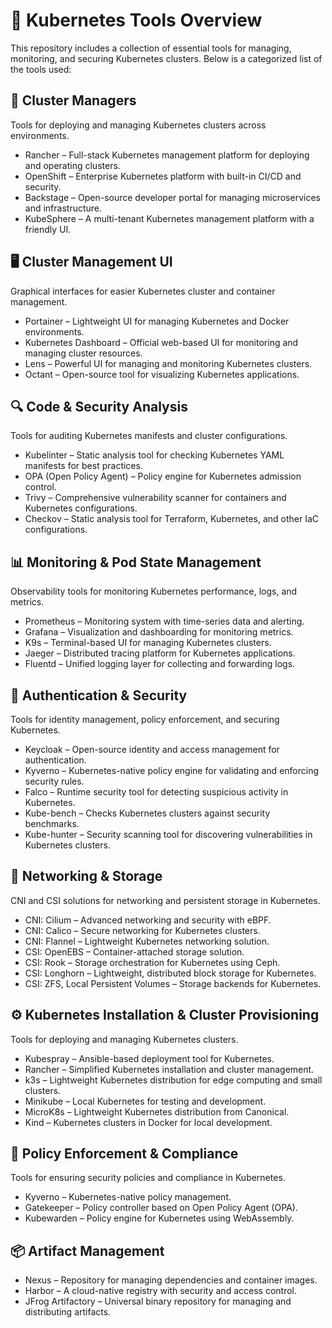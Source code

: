 <h1> 🚀 Kubernetes Tools Overview </h1>
This repository includes a collection of essential tools for managing, monitoring, and securing Kubernetes clusters. Below is a categorized list of the tools used:

<h2> 🏢 Cluster Managers </h2>
Tools for deploying and managing Kubernetes clusters across environments.

- Rancher – Full-stack Kubernetes management platform for deploying and operating clusters.
- OpenShift – Enterprise Kubernetes platform with built-in CI/CD and security.
- Backstage – Open-source developer portal for managing microservices and infrastructure.
- KubeSphere – A multi-tenant Kubernetes management platform with a friendly UI.

<h2>🖥 Cluster Management UI</h2>
Graphical interfaces for easier Kubernetes cluster and container management.

- Portainer – Lightweight UI for managing Kubernetes and Docker environments.
- Kubernetes Dashboard – Official web-based UI for monitoring and managing cluster resources.
- Lens – Powerful UI for managing and monitoring Kubernetes clusters.
- Octant – Open-source tool for visualizing Kubernetes applications.

<h2>🔍 Code & Security Analysis</h2>
Tools for auditing Kubernetes manifests and cluster configurations.

- Kubelinter – Static analysis tool for checking Kubernetes YAML manifests for best practices.
- OPA (Open Policy Agent) – Policy engine for Kubernetes admission control.
- Trivy – Comprehensive vulnerability scanner for containers and Kubernetes configurations.
- Checkov – Static analysis tool for Terraform, Kubernetes, and other IaC configurations.

<h2>📊 Monitoring & Pod State Management</h2>
Observability tools for monitoring Kubernetes performance, logs, and metrics.

- Prometheus – Monitoring system with time-series data and alerting.
- Grafana – Visualization and dashboarding for monitoring metrics.
- K9s – Terminal-based UI for managing Kubernetes clusters.
- Jaeger – Distributed tracing platform for Kubernetes applications.
- Fluentd – Unified logging layer for collecting and forwarding logs.

<h2>🔑 Authentication & Security</h2>
Tools for identity management, policy enforcement, and securing Kubernetes.

- Keycloak – Open-source identity and access management for authentication.
- Kyverno – Kubernetes-native policy engine for validating and enforcing security rules.
- Falco – Runtime security tool for detecting suspicious activity in Kubernetes.
- Kube-bench – Checks Kubernetes clusters against security benchmarks.
- Kube-hunter – Security scanning tool for discovering vulnerabilities in Kubernetes clusters.

<h2>🔌 Networking & Storage</h2>
CNI and CSI solutions for networking and persistent storage in Kubernetes.

- CNI: Cilium – Advanced networking and security with eBPF.
- CNI: Calico – Secure networking for Kubernetes clusters.
- CNI: Flannel – Lightweight Kubernetes networking solution.
- CSI: OpenEBS – Container-attached storage solution.
- CSI: Rook – Storage orchestration for Kubernetes using Ceph.
- CSI: Longhorn – Lightweight, distributed block storage for Kubernetes.
- CSI: ZFS, Local Persistent Volumes – Storage backends for Kubernetes.

<h2>⚙ Kubernetes Installation & Cluster Provisioning</h2>
Tools for deploying and managing Kubernetes clusters.

- Kubespray – Ansible-based deployment tool for Kubernetes.
- Rancher – Simplified Kubernetes installation and cluster management.
- k3s – Lightweight Kubernetes distribution for edge computing and small clusters.
- Minikube – Local Kubernetes for testing and development.
- MicroK8s – Lightweight Kubernetes distribution from Canonical.
- Kind – Kubernetes clusters in Docker for local development.

<h2>🔐 Policy Enforcement & Compliance</h2>
Tools for ensuring security policies and compliance in Kubernetes.

- Kyverno – Kubernetes-native policy management.
- Gatekeeper – Policy controller based on Open Policy Agent (OPA).
- Kubewarden – Policy engine for Kubernetes using WebAssembly.

<h2>📦 Artifact Management</h2>

-  Nexus – Repository for managing dependencies and container images.
-  Harbor – A cloud-native registry with security and access control.
-  JFrog Artifactory – Universal binary repository for managing and distributing artifacts.



